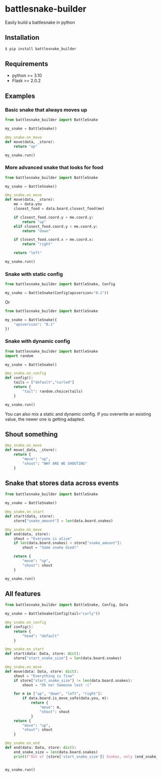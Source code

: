 # battlesnake-builder

Easily build a battlesnake in python

## Installation

```bash
$ pip install battlesnake_builder
```

## Requirements

-   python >= 3.10
-   Flask >= 2.0.2

## Examples

### Basic snake that always moves up

```py
from battlesnake_builder import BattleSnake

my_snake = BattleSnake()

@my_snake.on_move
def move(data, _store):
    return "up"

my_snake.run()
```

### More advanced snake that looks for food

```py
from battlesnake_builder import BattleSnake

my_snake = BattleSnake()

@my_snake.on_move
def move(data, _store):
    me = data.you
    closest_food = data.board.closest_food(me)

    if closest_food.coord.y > me.coord.y:
        return "up"
    elif closest_food.coord.y < me.coord.y:
        return "down"

    if closest_food.coord.x > me.coord.x:
        return "right"

    return "left"

my_snake.run()
```

### Snake with static config

```py
from battlesnake_builder import BattleSnake, Config

my_snake = BattleSnake(Config(apiversion="0.1"))
```

Or

```py
from battlesnake_builder import BattleSnake

my_snake = BattleSnake({
    "apiversion": "0.1"
})
```

### Snake with dynamic config

```py
from battlesnake_builder import BattleSnake
import random

my_snake = BattleSnake()

@my_snake.on_config
def config():
    tails = ["default","curled"]
    return {
        "tail": random.choice(tails)
    }

my_snake.run()
```

You can also mix a static and dynamic config. If you overwrite an existing value, the newer one is getting adapted.

## Shout something

```py
@my_snake.on_move
def move(_data, _store):
    return {
        "move": "up",
        "shout": "WHY ARE WE SHOUTING"
    }
```

## Snake that stores data across events

```py
from battlesnake_builder import BattleSnake

my_snake = BattleSnake()

@my_snake.on_start
def start(data, store):
    store["snake_amount"] = len(data.board.snakes)

@my_snake.on_move
def end(data, store):
    shout = "Everyone is alive"
    if len(data.board.snakes) < store["snake_amount"]:
        shout = "Some snake died!"

    return {
        "move": "up",
        "shout": shout
    }

my_snake.run()
```

## All features

```py
from battlesnake_builder import BattleSnake, Config, Data

my_snake = BattleSnake(Config(tail="curly"))

@my_snake.on_config
def config():
    return {
        "head": "default"
    }

@my_snake.on_start
def start(data: Data, store: dict):
    store["start_snake_size"] = len(data.board.snakes)

@my_snake.on_move
def move(data: Data, store: dict):
    shout = "Everything is fine"
    if store["start_snake_size"] != len(data.board.snakes):
        shout = "Oh no! Someone lost :("

    for m in ["up", "down", "left", "right"]:
        if data.board.is_move_safe(data.you, m):
            return {
                "move": m,
                "shout": shout
            }
    return {
        "move": "up",
        "shout": shout
    }

@my_snake.on_end
def end(data: Data, store: dict):
    end_snake_size = len(data.board.snakes)
    print(f"Out of {store['start_snake_size']} Snakes, only {end_snake_size} survived")


my_snake.run()
```
